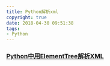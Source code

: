 ```yaml
---
title: Python解析xml
copyright: true
date: 2018-04-30 09:51:38
tags:
- Python
---
```


### [Python中用ElementTree解析XML](https://docs.python.org/2/library/xml.etree.elementtree.html)